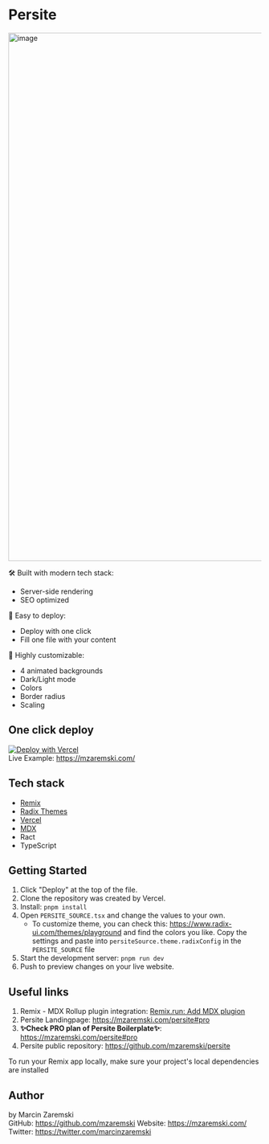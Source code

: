 # Persite
<img width="1052" alt="image" src="https://github.com/user-attachments/assets/e4451dc2-4ac9-4af6-a3cb-316ea3dec1a6">

🛠️ Built with modern tech stack:
- Server-side rendering
- SEO optimized
  
🚀 Easy to deploy:
- Deploy with one click
- Fill one file with your content

🎨 Highly customizable:
- 4 animated backgrounds
- Dark/Light mode
- Colors
- Border radius
- Scaling

## One click deploy

[![Deploy with Vercel](https://vercel.com/button)](https://vercel.com/new/clone?repository-url=https://github.com/mzaremski/persite-mzaremski)  
Live Example: https://mzaremski.com/

## Tech stack

- [Remix](https://remix.run/docs)
- [Radix Themes](https://www.radix-ui.com/themes)
- [Vercel](https://vercel.com)
- [MDX](https://mdxjs.com/)
- Ract
- TypeScript

## Getting Started

1. Click "Deploy" at the top of the file.
2. Clone the repository was created by Vercel.
3. Install: `pnpm install`
4. Open `PERSITE_SOURCE.tsx` and change the values to your own.
   - To customize theme, you can check this: https://www.radix-ui.com/themes/playground and find the colors you like. Copy the settings and paste into `persiteSource.theme.radixConfig` in the `PERSITE_SOURCE` file
5. Start the development server: `pnpm run dev`
6. Push to preview changes on your live website.

## Useful links

1. Remix - MDX Rollup plugin integration: [Remix.run: Add MDX plugion](https://remix.run/docs/en/main/guides/vite#add-mdx-plugin)
2. Persite Landingpage: https://mzaremski.com/persite#pro
3. **✨Check PRO plan of Persite Boilerplate✨**: https://mzaremski.com/persite#pro
4. Persite public repository: https://github.com/mzaremski/persite

To run your Remix app locally, make sure your project's local dependencies are installed

## Author

by Marcin Zaremski  
GitHub: https://github.com/mzaremski
Website: https://mzaremski.com/  
Twitter: https://twitter.com/marcinzaremski  